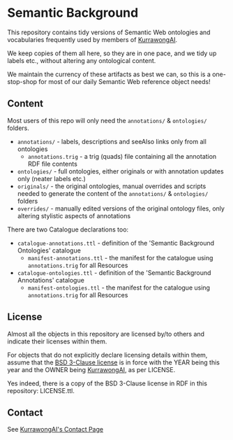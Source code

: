 # Semantic Background

This repository contains tidy versions of Semantic Web ontologies and vocabularies frequently used by members of [KurrawongAI](https://kurrawong.ai). 

We keep copies of them all here, so they are in one pace, and we tidy up labels etc., without altering any ontological content.

We maintain the currency of these artifacts as best we can, so this is a one-stop-shop for most of our daily Semantic Web reference object needs!



## Content

Most users of this repo will only need the `annotations/` & `ontologies/` folders.

* `annotations/` - labels, descriptions and seeAlso links only from all ontologies
  * `annotations.trig` - a trig (quads) file containing all the annotation RDF file contents
* `ontologies/` - full ontologies, either originals or with annotation updates only (neater labels etc.)
* `originals/` - the original ontologies, manual overrides and scripts needed to generate the content of the `annotations/` & `ontologies/` folders 
* `overrides/` - manually edited versions of the original ontology files, only altering stylistic aspects of annotations

There are two Catalogue declarations too:

* `catalogue-annotations.ttl` - definition of the 'Semantic Background Ontologies' catalogue
  * `manifest-annotations.ttl` - the manifest for the catalogue using `annotations.trig` for all Resources
* `catalogue-ontologies.ttl` - definition of the 'Semantic Background Annotations' catalogue
  * `manifest-ontologies.ttl` - the manifest for the catalogue using `annotations.trig` for all Resources

## License

Almost all the objects in this repository are licensed by/to others and indicate their licenses within them.

For objects that do not explicitly declare licensing details within them, assume that the [BSD 3-Clause license](https://opensource.org/license/BSD-3-clause/) is in force with the YEAR being this year and the OWNER being [KurrawongAI](https://kurrawong.ai), as per LICENSE.

Yes indeed, there is a copy of the BSD 3-Clause license in RDF in this repository: LICENSE.ttl.

## Contact

See [KurrawongAI's Contact Page](https://kurrawong.ai/contact)
